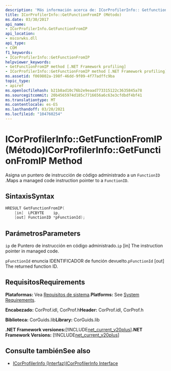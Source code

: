 ```yaml
---
description: 'Más información acerca de: ICorProfilerInfo:: Getfunctionfromip ((método)'
title: ICorProfilerInfo::GetFunctionFromIP (Método)
ms.date: 03/30/2017
api_name:
- ICorProfilerInfo.GetFunctionFromIP
api_location:
- mscorwks.dll
api_type:
- COM
f1_keywords:
- ICorProfilerInfo::GetFunctionFromIP
helpviewer_keywords:
- GetFunctionFromIP method [.NET Framework profiling]
- ICorProfilerInfo::GetFunctionFromIP method [.NET Framework profiling]
ms.assetid: f069802a-198f-46dd-9f09-4f77adffc9ba
topic_type:
- apiref
ms.openlocfilehash: b21b8ad10c76b2e9eaad773315122c3635845a78
ms.sourcegitcommit: 20b4565974d185c7716656a6c63e3cfdbdf4bf41
ms.translationtype: MT
ms.contentlocale: es-ES
ms.lasthandoff: 03/20/2021
ms.locfileid: "104760254"
---
```

# <a name="icorprofilerinfogetfunctionfromip-method"></a><span data-ttu-id="3e136-103">ICorProfilerInfo::GetFunctionFromIP (Método)</span><span class="sxs-lookup"><span data-stu-id="3e136-103">ICorProfilerInfo::GetFunctionFromIP Method</span></span>

<span data-ttu-id="3e136-104">Asigna un puntero de instrucción de código administrado a un `FunctionID` .</span><span class="sxs-lookup"><span data-stu-id="3e136-104">Maps a managed code instruction pointer to a `FunctionID`.</span></span>  
  
## <a name="syntax"></a><span data-ttu-id="3e136-105">Sintaxis</span><span class="sxs-lookup"><span data-stu-id="3e136-105">Syntax</span></span>  
  
```cpp  
HRESULT GetFunctionFromIP(  
    [in]  LPCBYTE    ip,  
    [out] FunctionID *pFunctionId);  
```  
  
## <a name="parameters"></a><span data-ttu-id="3e136-106">Parámetros</span><span class="sxs-lookup"><span data-stu-id="3e136-106">Parameters</span></span>

<span data-ttu-id="3e136-107">`ip` de Puntero de instrucción en código administrado.</span><span class="sxs-lookup"><span data-stu-id="3e136-107">`ip` [in] The instruction pointer in managed code.</span></span>

<span data-ttu-id="3e136-108">`pFunctionId` enuncia IDENTIFICADOR de función devuelto.</span><span class="sxs-lookup"><span data-stu-id="3e136-108">`pFunctionId` [out] The returned function ID.</span></span>

## <a name="requirements"></a><span data-ttu-id="3e136-109">Requisitos</span><span class="sxs-lookup"><span data-stu-id="3e136-109">Requirements</span></span>  

 <span data-ttu-id="3e136-110">**Plataformas:** Vea [Requisitos de sistema](../../get-started/system-requirements.md).</span><span class="sxs-lookup"><span data-stu-id="3e136-110">**Platforms:** See [System Requirements](../../get-started/system-requirements.md).</span></span>  
  
 <span data-ttu-id="3e136-111">**Encabezado:** CorProf.idl, CorProf.h</span><span class="sxs-lookup"><span data-stu-id="3e136-111">**Header:** CorProf.idl, CorProf.h</span></span>  
  
 <span data-ttu-id="3e136-112">**Biblioteca:** CorGuids.lib</span><span class="sxs-lookup"><span data-stu-id="3e136-112">**Library:** CorGuids.lib</span></span>  
  
 <span data-ttu-id="3e136-113">**.NET Framework versiones:**[!INCLUDE[net_current_v20plus](../../../../includes/net-current-v20plus-md.md)]</span><span class="sxs-lookup"><span data-stu-id="3e136-113">**.NET Framework Versions:** [!INCLUDE[net_current_v20plus](../../../../includes/net-current-v20plus-md.md)]</span></span>  
  
## <a name="see-also"></a><span data-ttu-id="3e136-114">Consulte también</span><span class="sxs-lookup"><span data-stu-id="3e136-114">See also</span></span>

- [<span data-ttu-id="3e136-115">ICorProfilerInfo (Interfaz)</span><span class="sxs-lookup"><span data-stu-id="3e136-115">ICorProfilerInfo Interface</span></span>](icorprofilerinfo-interface.md)
